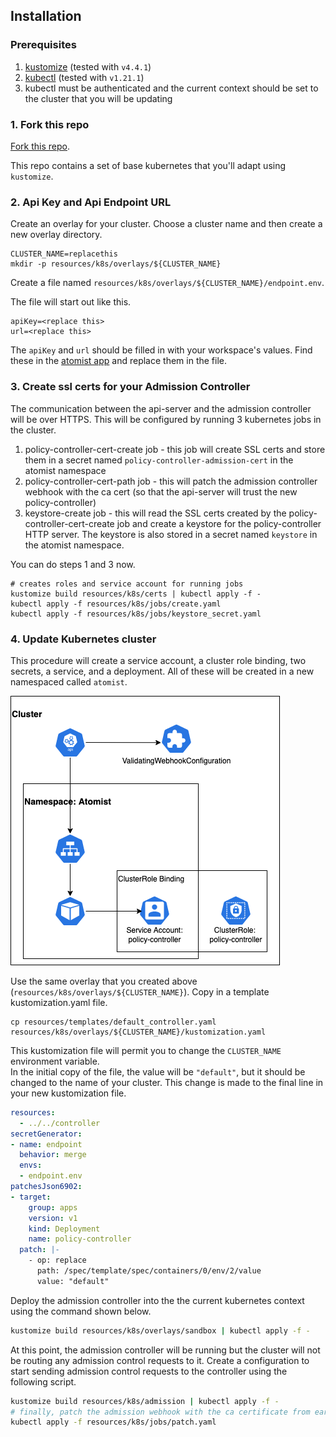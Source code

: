 ## Installation

### Prerequisites

1.  [kustomize][kustomize] (tested with `v4.4.1`)
2.  [kubectl][kubectl] (tested with `v1.21.1`)
3.  kubectl must be authenticated and the current context should be set to the cluster that you will be updating

[kustomize]: https://kubectl.docs.kubernetes.io/installation/kustomize/
[kubectl]: https://kubectl.docs.kubernetes.io/installation/kubectl/

### 1. Fork this repo

[Fork this repo](https://github.com/atomisthq/adm-ctrl/fork).

This repo contains a set of base kubernetes that you'll adapt using `kustomize`.

### 2. Api Key and Api Endpoint URL

Create an overlay for your cluster.  Choose a cluster name and then create a new overlay directory.

```
CLUSTER_NAME=replacethis
mkdir -p resources/k8s/overlays/${CLUSTER_NAME}
```

Create a file named `resources/k8s/overlays/${CLUSTER_NAME}/endpoint.env`.

The file will start out like this.

```properties
apiKey=<replace this>
url=<replace this>
```

The `apiKey` and `url` should be filled in with your workspace's values.  Find these in the [atomist app](https://dso.atomist.com/r/auth/integrations) and replace them in the file.

### 3. Create ssl certs for your Admission Controller

The communication between the api-server and the admission controller will be over HTTPS.  This will be configured by running 3 kubernetes jobs in the cluster.

1.  policy-controller-cert-create job - this job will create SSL certs and store them in a secret named `policy-controller-admission-cert` in the atomist namespace
2.  policy-controller-cert-path job - this will patch the admission controller webhook with the ca cert (so that the api-server will trust the new policy-controller)
3.  keystore-create job - this will read the SSL certs created by the policy-controller-cert-create job and create a keystore for the policy-controller HTTP server.  The keystore is also stored in a secret named `keystore` in the atomist namespace.

You can do steps 1 and 3 now.

```
# creates roles and service account for running jobs
kustomize build resources/k8s/certs | kubectl apply -f -
kubectl apply -f resources/k8s/jobs/create.yaml
kubectl apply -f resources/k8s/jobs/keystore_secret.yaml
```

### 4. Update Kubernetes cluster

This procedure will create a service account, a cluster role binding, two secrets, a service, and a deployment.  All of these will be created in a new namespaced called `atomist`.

![controller diagram](./docs/controller.png)

Use the same overlay that you created above (`resources/k8s/overlays/${CLUSTER_NAME}`).  Copy in a template kustomization.yaml file.

```
cp resources/templates/default_controller.yaml resources/k8s/overlays/${CLUSTER_NAME}/kustomization.yaml
```

This kustomization file will permit you to change the `CLUSTER_NAME` environment variable.  
In the initial copy of the file, the value will be `"default"`, but it should be changed to the name of your cluster.  This change is made to the final line in your new kustomization file.

```yaml
resources:
  - ../../controller
secretGenerator:
- name: endpoint
  behavior: merge
  envs:
  - endpoint.env
patchesJson6902:
- target:
    group: apps
    version: v1
    kind: Deployment
    name: policy-controller
  patch: |-
    - op: replace
      path: /spec/template/spec/containers/0/env/2/value
      value: "default"
```

Deploy the admission controller into the the current kubernetes context using the command shown below.

```bash
kustomize build resources/k8s/overlays/sandbox | kubectl apply -f -
```

At this point, the admission controller will be running but the cluster will not be routing any admission control requests to it.  Create a configuration to start sending admission control requests to the controller using the following script.

```bash
kustomize build resources/k8s/admission | kubectl apply -f -
# finally, patch the admission webhook with the ca certificate from earlier
kubectl apply -f resources/k8s/jobs/patch.yaml
```

[dynamic-admission-control]: https://kubernetes.io/docs/reference/access-authn-authz/extensible-admission-controllers/

